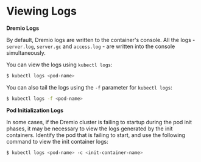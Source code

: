 # Viewing Logs

**Dremio Logs**

By default, Dremio logs are written to the container's console. All the logs -
`server.log`, `server.gc` and `access.log` - are written into
the console simultaneously.

You can view the logs using `kubectl logs`:

```bash
$ kubectl logs <pod-name> 
```

You can also tail the logs using the `-f` parameter for `kubectl logs`:

```bash
$ kubectl logs -f <pod-name> 
```

**Pod Initialization Logs**

In some cases, if the Dremio cluster is failing to startup during the pod init phases, it may be necessary to view the logs generated by the init containers. Identify the pod that is failing to start, and use the following command to view the init container logs:

```bash
$ kubectl logs <pod-name> -c <init-container-name>
```

